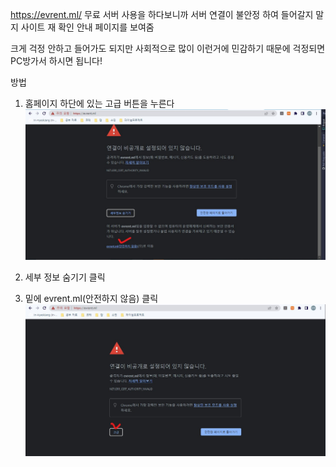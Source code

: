 https://evrent.ml/ 무료 서버 사용을 하다보니까 서버 연결이 불안정 하여 들어갈지 말지 사이트 재 확인 안내 페이지를 보여줌

크게 걱정 안하고 들어가도 되지만 사회적으로 많이 이런거에 민감하기 때문에 걱정되면 PC방가서 하시면 됩니다!

방법

1. 홈페이지 하단에 있는 고급 버튼을 누른다
   ![error](./image/error.jpg)

2. 세부 정보 숨기기 클릭
3. 밑에 evrent.ml(안전하지 않음) 클릭
   ![server_connection](./image/server_connection.jpg)
